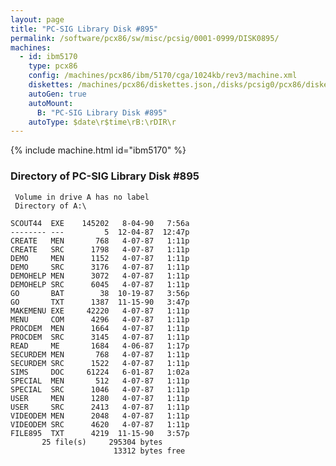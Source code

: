 ```yaml
---
layout: page
title: "PC-SIG Library Disk #895"
permalink: /software/pcx86/sw/misc/pcsig/0001-0999/DISK0895/
machines:
  - id: ibm5170
    type: pcx86
    config: /machines/pcx86/ibm/5170/cga/1024kb/rev3/machine.xml
    diskettes: /machines/pcx86/diskettes.json,/disks/pcsig0/pcx86/diskettes.json
    autoGen: true
    autoMount:
      B: "PC-SIG Library Disk #895"
    autoType: $date\r$time\rB:\rDIR\r
---
```


{% include machine.html id="ibm5170" %}

### Directory of PC-SIG Library Disk #895

     Volume in drive A has no label
     Directory of A:\

    SCOUT44  EXE    145202   8-04-90   7:56a
    -------- ---         5  12-04-87  12:47p
    CREATE   MEN       768   4-07-87   1:11p
    CREATE   SRC      1798   4-07-87   1:11p
    DEMO     MEN      1152   4-07-87   1:11p
    DEMO     SRC      3176   4-07-87   1:11p
    DEMOHELP MEN      3072   4-07-87   1:11p
    DEMOHELP SRC      6045   4-07-87   1:11p
    GO       BAT        38  10-19-87   3:56p
    GO       TXT      1387  11-15-90   3:47p
    MAKEMENU EXE     42220   4-07-87   1:11p
    MENU     COM      4296   4-07-87   1:11p
    PROCDEM  MEN      1664   4-07-87   1:11p
    PROCDEM  SRC      3145   4-07-87   1:11p
    READ     ME       1684   4-06-87   1:17p
    SECURDEM MEN       768   4-07-87   1:11p
    SECURDEM SRC      1522   4-07-87   1:11p
    SIMS     DOC     61224   6-01-87   1:02a
    SPECIAL  MEN       512   4-07-87   1:11p
    SPECIAL  SRC      1046   4-07-87   1:11p
    USER     MEN      1280   4-07-87   1:11p
    USER     SRC      2413   4-07-87   1:11p
    VIDEODEM MEN      2048   4-07-87   1:11p
    VIDEODEM SRC      4620   4-07-87   1:11p
    FILE895  TXT      4219  11-15-90   3:57p
           25 file(s)     295304 bytes
                           13312 bytes free
